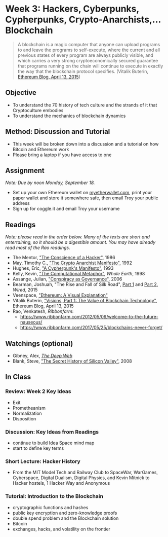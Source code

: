# Week 3: Hackers, Cyberpunks, Cypherpunks, Crypto-Anarchists,... Blockchain

> A blockchain is a magic computer that anyone can upload programs to and leave the programs to self-execute, where the current and all previous states of every program are always publicly visible, and which carries a very strong cryptoeconomically secured guarantee that programs running on the chain will continue to execute in exactly the way that the blockchain protocol specifies. \(Vitalik Buterin, [Ethereum Blog, April 13, 2015](https://blog.ethereum.org/2015/04/13/visions-part-1-the-value-of-blockchain-technology/)\)

## Objective
* To understand the 70 history of tech culture and the strands of it that Cryptoculture embodies
* To understand the mechanics of blockchain dynamics

## Method: Discussion and Tutorial
* This week will be broken down into a discussion and a tutorial on how Bitcoin and Ethereum work
* Please bring a laptop if you have access to one

## Assignment
*Note: Due by noon Monday, September 18.*

* Set up your own Ethereum wallet on [myetherwallet.com](https://myetherwallet.com/), print your paper wallet and store it somewhere safe, then email Troy your public address
* Sign up for coggle.it and email Troy your username

## Readings
*Note: please read in the order below. Many of the texts are short and entertaining, so it should be a digestible amount. You may have already read most of the Rao readings.*

* The Mentor, ["The Conscience of a Hacker"](http://phrack.org/issues/7/3.html), 1986
* May, Timothy C., ["The Crypto Anarchist Manifesto"](https://www.activism.net/cypherpunk/crypto-anarchy.html), 1992
* Hughes, Eric, ["A Cypherpunk's Manifesto"](https://www.activism.net/cypherpunk/manifesto.html), 1993
* Kelly, Kevin, ["The Computational Metaphor"](http://www.wholeearth.com/issue/1340/article/63/the.computational.metaphor), *Whole Earth*, 1998
* Assange, Julian, ["Conspiracy as Governance"](http://cryptome.org/0002/ja-conspiracies.pdf), 2006
* Bearman, Joshuah, "The Rise and Fall of Silk Road", [Part 1](https://www.wired.com/2015/04/silk-road-1/) and [Part 2](https://www.wired.com/2015/05/silk-road-2/), *Wired*, 2015
* Veenspace, ["Ethereum: A Visual Explanation"](http://veenspace.com/ethereum)
* Vitalik Buterin, ["Visions, Part 1: The Value of Blockchain Technology"](https://blog.ethereum.org/2015/04/13/visions-part-1-the-value-of-blockchain-technology/), Ethereum Blog, April 13, 2015
* Rao, Venkatesh, *Ribbonfarm*:
  * https://www.ribbonfarm.com/2012/05/09/welcome-to-the-future-nauseous/
  * https://www.ribbonfarm.com/2017/05/25/blockchains-never-forget/

## Watchings (optional)
* Gibney, Alex, [*The Deep Web*](http://www.imdb.com/title/tt3312868/)
* Blank, Steve, ["The Secret History of Silicon Valley"](https://www.youtube.com/watch?v=ZTC_RxWN_xo), 2008

## In Class
### Review: Week 2 Key Ideas
* Exit
* Prometheanism
* Normalization
* Disposition

### Discussion: Key Ideas from Readings
* continue to build Idea Space mind map
* start to define key terms

### Short Lecture: Hacker History
* From the MIT Model Tech and Railway Club to SpaceWar, WarGames, Cyberspace, Digital Dualism, Digital Physics, and Kevin Mitnick to Hacker hostels, 1 Hacker Way and Anonymous

### Tutorial: Introduction to the Blockchain
* cryptographic functions and hashes
* public key encryption and zero-knowledge proofs
* double spend problem and the Blockchain solution
* Bitcoin
* exchanges, hacks, and volatility on the frontier